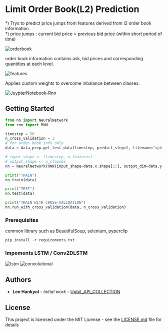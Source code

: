 # Limit Order Book(L2) Prediction

*) Trys to predict price jumps from features derived from l2 order book information.   
*) price jumps : current bid price > previous bid price (within short period of time) 

![orderbook](https://github.com/miroblog/limit_orderbook_prediction/blob/master/l2_orderbook.png)

order book information contains ask, bid prices and corresponding quantities at each level.

![features](https://github.com/miroblog/limit_orderbook_prediction/blob/master/features.png)  

Applies custom weights to overcome inbalance between classes.

![JuypterNotebook-Rnn](https://github.com/miroblog/limit_orderbook_prediction/blob/master/nn_example.ipynb)


## Getting Started

```python
from nn import NeuralNetwork
from rnn import RNN

timestep = 50
n_cross_validation = 3
# for order book info only
data = data_prep.get_test_data(timestep, predict_step=5, filename="upbit_l2_orderbook_ADA")

# input_shape <- (timestep, n_features)
# output_shape <- n_classes
nn = NeuralNetwork(RNN(input_shape=data.x.shape[1:], output_dim=data.y.shape[1]), class_weight={0: 1., 1: 1., 2: 1.})

print("TRAIN")
nn.train(data)

print("TEST")
nn.test(data)

print("TRAIN WITH CROSS-VALIDATION")
nn.run_with_cross_validation(data, n_cross_validation)

```


### Prerequisites

common library such as BeautifulSoup, selenium, pyperclip

```python
pip install -r requirements.txt
```
### Impements LSTM / Conv2DLSTM 
![lstm](http://colah.github.io/posts/2015-08-Understanding-LSTMs/)
![convolutional](https://github.com/miroblog/limit_orderbook_prediction/blob/master/convolutional.png)

## Authors

* **Lee Hankyol** - *Initial work* - [Upbit_API_COLLECTION](https://github.com/miroblog/limit_orderbook_prediction)

## License

This project is licensed under the MIT License - see the [LICENSE.md](LICENSE.md) file for details
